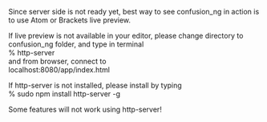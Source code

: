 Since server side is not ready yet, best way to see confusion_ng in action is to use Atom or Brackets live preview.

If live preview is not available in your editor, please change directory to confusion_ng folder, and type in terminal <br>
% http-server <br>
and from browser, connect to <br>
localhost:8080/app/index.html

If http-server is not installed, please install by typing <br>
% sudo npm install http-server -g

Some features will not work using http-server!
